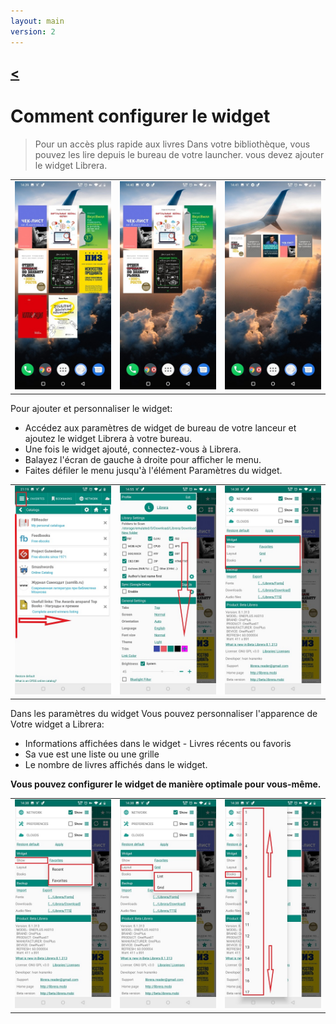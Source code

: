 ```yaml
---
layout: main
version: 2
---
```

[<](/wiki/faq)
---
# Comment configurer le widget

> Pour un accès plus rapide aux livres Dans votre bibliothèque, vous pouvez les lire depuis le bureau de votre launcher.
vous devez ajouter le widget Librera.


||||
|-|-|-|
|![](6.jpg)|![](9.jpg)|![](10.jpg)|


Pour ajouter et personnaliser le widget:

* Accédez aux paramètres de widget de bureau de votre lanceur et ajoutez le widget Librera à votre bureau.
* Une fois le widget ajouté, connectez-vous à Librera.
* Balayez l'écran de gauche à droite pour afficher le menu.
* Faites défiler le menu jusqu'à l'élément Paramètres du widget.

||||
|-|-|-|
|![](20.jpg)|![](21.jpg)|![](22.jpg)|

Dans les paramètres du widget Vous pouvez personnaliser l'apparence de Votre widget a Librera:

* Informations affichées dans le widget - Livres récents ou favoris
* Sa vue est une liste ou une grille
* Le nombre de livres affichés dans le widget.

**Vous pouvez configurer le widget de manière optimale pour vous-même.**

||||
|-|-|-|
|![](2.jpg)|![](3.jpg)|![](4.jpg)|


